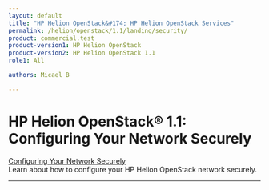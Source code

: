```yaml
---
layout: default
title: "HP Helion OpenStack&#174; HP Helion OpenStack Services"
permalink: /helion/openstack/1.1/landing/security/
product: commercial.test
product-version1: HP Helion OpenStack
product-version2: HP Helion OpenStack 1.1
role1: All

authors: Micael B

---
```

<!--PUBLISHED-->

<script>
[
function PageRefresh {
onLoad="window.refresh"
}

PageRefresh();

</script>

<!--
<p style="font-size: small;"> <a href="/helion/openstack/1.1/3rd-party-license-agreements/">&#9664; PREV</a> | <a href="/helion/openstack/1.1/">&#9650; UP</a> | NEXT &#9654; </p>
-->

# HP Helion OpenStack&#174; 1.1: Configuring Your Network Securely

[Configuring Your Network Securely](/helion/openstack/1.1/services/neutron/post/installation/configure-network-securely/)
<br>Learn about how to configure your HP Helion OpenStack network securely.
<hr>

